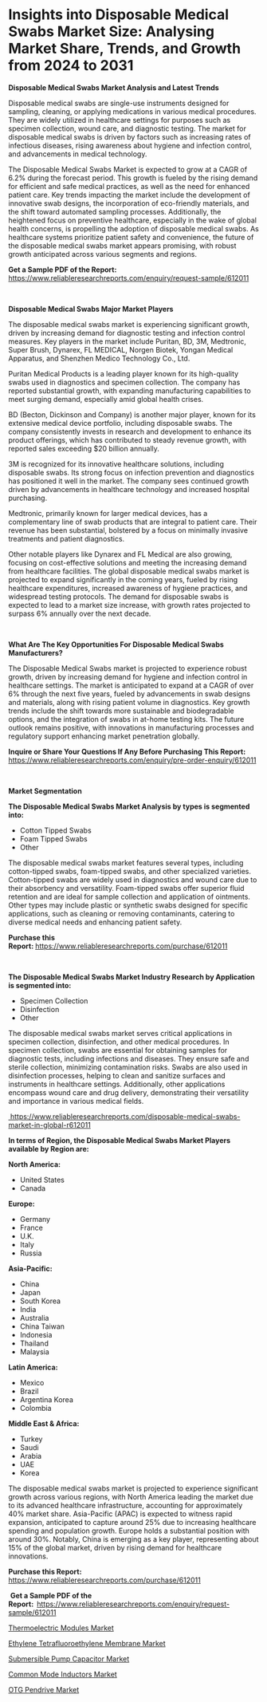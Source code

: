 <p><h1>Insights into Disposable Medical Swabs Market Size: Analysing Market Share, Trends, and Growth from 2024 to 2031</h1></p><p><strong>Disposable Medical Swabs Market Analysis and Latest Trends</strong></p>
<p><p>Disposable medical swabs are single-use instruments designed for sampling, cleaning, or applying medications in various medical procedures. They are widely utilized in healthcare settings for purposes such as specimen collection, wound care, and diagnostic testing. The market for disposable medical swabs is driven by factors such as increasing rates of infectious diseases, rising awareness about hygiene and infection control, and advancements in medical technology.</p><p>The Disposable Medical Swabs Market is expected to grow at a CAGR of 6.2% during the forecast period. This growth is fueled by the rising demand for efficient and safe medical practices, as well as the need for enhanced patient care. Key trends impacting the market include the development of innovative swab designs, the incorporation of eco-friendly materials, and the shift toward automated sampling processes. Additionally, the heightened focus on preventive healthcare, especially in the wake of global health concerns, is propelling the adoption of disposable medical swabs. As healthcare systems prioritize patient safety and convenience, the future of the disposable medical swabs market appears promising, with robust growth anticipated across various segments and regions.</p></p>
<p><strong>Get a Sample PDF of the Report:&nbsp;</strong> <a href="https://www.reliableresearchreports.com/enquiry/request-sample/612011?utm_campaign=16&utm_medium=2&utm_source=Github&utm_content=ia&utm_term=29092024&utm_id=disposable-medical-swabs">https://www.reliableresearchreports.com/enquiry/request-sample/612011</a></p>
<p>&nbsp;</p>
<p><strong>Disposable Medical Swabs Major Market Players</strong></p>
<p><p>The disposable medical swabs market is experiencing significant growth, driven by increasing demand for diagnostic testing and infection control measures. Key players in the market include Puritan, BD, 3M, Medtronic, Super Brush, Dynarex, FL MEDICAL, Norgen Biotek, Yongan Medical Apparatus, and Shenzhen Medico Technology Co., Ltd.</p><p>Puritan Medical Products is a leading player known for its high-quality swabs used in diagnostics and specimen collection. The company has reported substantial growth, with expanding manufacturing capabilities to meet surging demand, especially amid global health crises.</p><p>BD (Becton, Dickinson and Company) is another major player, known for its extensive medical device portfolio, including disposable swabs. The company consistently invests in research and development to enhance its product offerings, which has contributed to steady revenue growth, with reported sales exceeding $20 billion annually.</p><p>3M is recognized for its innovative healthcare solutions, including disposable swabs. Its strong focus on infection prevention and diagnostics has positioned it well in the market. The company sees continued growth driven by advancements in healthcare technology and increased hospital purchasing.</p><p>Medtronic, primarily known for larger medical devices, has a complementary line of swab products that are integral to patient care. Their revenue has been substantial, bolstered by a focus on minimally invasive treatments and patient diagnostics.</p><p>Other notable players like Dynarex and FL Medical are also growing, focusing on cost-effective solutions and meeting the increasing demand from healthcare facilities. The global disposable medical swabs market is projected to expand significantly in the coming years, fueled by rising healthcare expenditures, increased awareness of hygiene practices, and widespread testing protocols. The demand for disposable swabs is expected to lead to a market size increase, with growth rates projected to surpass 6% annually over the next decade.</p></p>
<p>&nbsp;</p>
<p><strong>What Are The Key Opportunities For Disposable Medical Swabs Manufacturers?</strong></p>
<p><p>The Disposable Medical Swabs market is projected to experience robust growth, driven by increasing demand for hygiene and infection control in healthcare settings. The market is anticipated to expand at a CAGR of over 6% through the next five years, fueled by advancements in swab designs and materials, along with rising patient volume in diagnostics. Key growth trends include the shift towards more sustainable and biodegradable options, and the integration of swabs in at-home testing kits. The future outlook remains positive, with innovations in manufacturing processes and regulatory support enhancing market penetration globally. </p></p>
<p><strong>Inquire or Share Your Questions If Any Before Purchasing This Report:</strong> <a href="https://www.reliableresearchreports.com/enquiry/pre-order-enquiry/612011?utm_campaign=16&utm_medium=2&utm_source=Github&utm_content=ia&utm_term=29092024&utm_id=disposable-medical-swabs">https://www.reliableresearchreports.com/enquiry/pre-order-enquiry/612011</a></p>
<p>&nbsp;</p>
<p><strong>Market Segmentation</strong></p>
<p><strong>The Disposable Medical Swabs Market Analysis by types is segmented into:</strong></p>
<p><ul><li>Cotton Tipped Swabs</li><li>Foam Tipped Swabs</li><li>Other</li></ul></p>
<p><p>The disposable medical swabs market features several types, including cotton-tipped swabs, foam-tipped swabs, and other specialized varieties. Cotton-tipped swabs are widely used in diagnostics and wound care due to their absorbency and versatility. Foam-tipped swabs offer superior fluid retention and are ideal for sample collection and application of ointments. Other types may include plastic or synthetic swabs designed for specific applications, such as cleaning or removing contaminants, catering to diverse medical needs and enhancing patient safety.</p></p>
<p><strong>Purchase this Report:&nbsp;</strong><a href="https://www.reliableresearchreports.com/purchase/612011?utm_campaign=16&utm_medium=2&utm_source=Github&utm_content=ia&utm_term=29092024&utm_id=disposable-medical-swabs">https://www.reliableresearchreports.com/purchase/612011</a></p>
<p>&nbsp;</p>
<p><strong>The Disposable Medical Swabs Market Industry Research by Application is segmented into:</strong></p>
<p><ul><li>Specimen Collection</li><li>Disinfection</li><li>Other</li></ul></p>
<p><p>The disposable medical swabs market serves critical applications in specimen collection, disinfection, and other medical procedures. In specimen collection, swabs are essential for obtaining samples for diagnostic tests, including infections and diseases. They ensure safe and sterile collection, minimizing contamination risks. Swabs are also used in disinfection processes, helping to clean and sanitize surfaces and instruments in healthcare settings. Additionally, other applications encompass wound care and drug delivery, demonstrating their versatility and importance in various medical fields.</p></p>
<p><a href="https://www.reliableresearchreports.com/disposable-medical-swabs-market-in-global-r612011?utm_campaign=16&utm_medium=2&utm_source=Github&utm_content=ia&utm_term=29092024&utm_id=disposable-medical-swabs">&nbsp;https://www.reliableresearchreports.com/disposable-medical-swabs-market-in-global-r612011</a></p>
<p><strong>In terms of Region, the Disposable Medical Swabs Market Players available by Region are:</strong></p>
<p>
    <p> <strong> North America: </strong>
        <ul>
            <li>United States</li>
            <li>Canada</li>
        </ul>
        </p> 
    <p> <strong> Europe: </strong>
        <ul>
            <li>Germany</li>
            <li>France</li>
            <li>U.K.</li>
            <li>Italy</li>
            <li>Russia</li>
        </ul>
        </p> 
    <p> <strong> Asia-Pacific: </strong>
        <ul>
            <li>China</li>
            <li>Japan</li>
            <li>South Korea</li>
            <li>India</li>
            <li>Australia</li>
            <li>China Taiwan</li>
            <li>Indonesia</li>
            <li>Thailand</li>
            <li>Malaysia</li>
        </ul>
        </p> 
    <p> <strong> Latin America: </strong>
        <ul>
            <li>Mexico</li>
            <li>Brazil</li>
            <li>Argentina Korea</li>
            <li>Colombia</li>
        </ul>
        </p> 
    <p> <strong> Middle East & Africa: </strong>
        <ul>
            <li>Turkey</li>
            <li>Saudi</li>
            <li>Arabia</li>
            <li>UAE</li>
            <li>Korea</li>
        </ul>
    </p>
    </p>
<p><p>The disposable medical swabs market is projected to experience significant growth across various regions, with North America leading the market due to its advanced healthcare infrastructure, accounting for approximately 40% market share. Asia-Pacific (APAC) is expected to witness rapid expansion, anticipated to capture around 25% due to increasing healthcare spending and population growth. Europe holds a substantial position with around 30%. Notably, China is emerging as a key player, representing about 15% of the global market, driven by rising demand for healthcare innovations.</p></p>
<p><strong>Purchase this Report: </strong><a href="https://www.reliableresearchreports.com/purchase/612011?utm_campaign=16&utm_medium=2&utm_source=Github&utm_content=ia&utm_term=29092024&utm_id=disposable-medical-swabs">https://www.reliableresearchreports.com/purchase/612011</a></p>
<p>&nbsp;<strong>Get a Sample PDF of the Report:&nbsp;&nbsp;</strong><a href="https://www.reliableresearchreports.com/enquiry/request-sample/612011?utm_campaign=16&utm_medium=2&utm_source=Github&utm_content=ia&utm_term=29092024&utm_id=disposable-medical-swabs">https://www.reliableresearchreports.com/enquiry/request-sample/612011</a></p>
<p><strong></strong></p>
<p><p><a href="https://issuu.com/reportprime-2/docs/thermoelectric-modules-market-size-_986e54e8d7465b?utm_campaign=16&utm_medium=2&utm_source=Github&utm_content=ia&utm_term=29092024&utm_id=disposable-medical-swabs">Thermoelectric Modules Market</a></p><p><a href="https://github.com/NathanCarter327/Market-Research-Report-List-1/blob/main/ethylene-tetrafluoroethylene-membrane-market.md?utm_campaign=16&utm_medium=2&utm_source=Github&utm_content=ia&utm_term=29092024&utm_id=disposable-medical-swabs">Ethylene Tetrafluoroethylene Membrane Market</a></p><p><a href="https://www.linkedin.com/pulse/future-innovation-global-submersible-pump-capacitor-market-oa6ne?utm_campaign=16&utm_medium=2&utm_source=Github&utm_content=ia&utm_term=29092024&utm_id=disposable-medical-swabs">Submersible Pump Capacitor Market</a></p><p><a href="https://www.linkedin.com/pulse/exploring-common-mode-inductors-market-dynamics-revenue-analysis-p7lfe?utm_campaign=16&utm_medium=2&utm_source=Github&utm_content=ia&utm_term=29092024&utm_id=disposable-medical-swabs">Common Mode Inductors Market</a></p><p><a href="https://issuu.com/reportprime-2/docs/otg-pendrive-market-size-2030.pptx_5e28637886fd27?utm_campaign=16&utm_medium=2&utm_source=Github&utm_content=ia&utm_term=29092024&utm_id=disposable-medical-swabs">OTG Pendrive Market</a></p></p>
